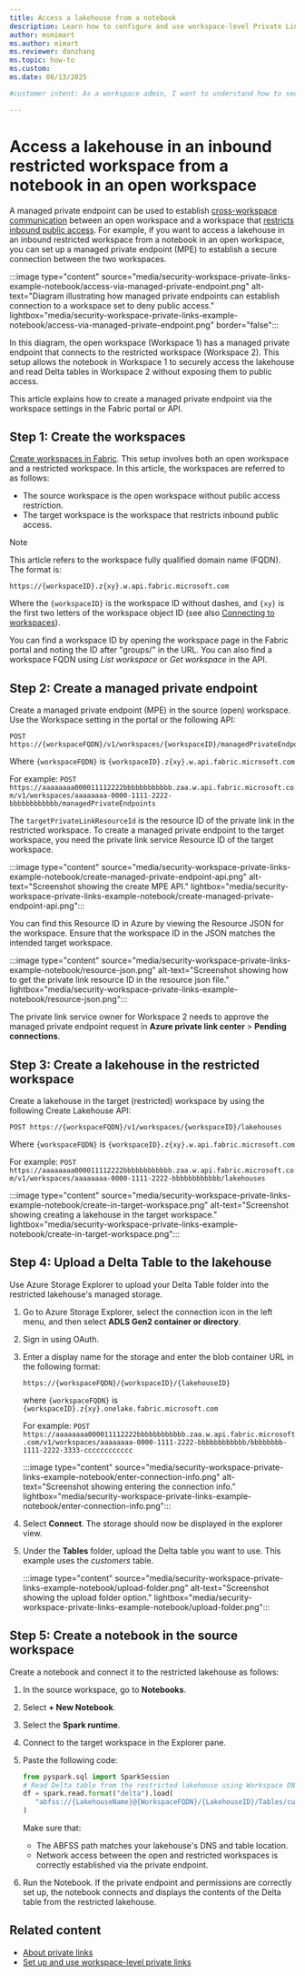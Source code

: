 ```yaml
---
title: Access a lakehouse from a notebook
description: Learn how to configure and use workspace-level Private Link access for Lakehouse resources.
author: msmimart
ms.author: mimart
ms.reviewer: danzhang
ms.topic: how-to
ms.custom:
ms.date: 08/13/2025

#customer intent: As a workspace admin, I want to understand how to securely access a lakehouse in a workspace with public access restriction from an open workspace without public access restriction, including setup steps and best practices.

---
```


# Access a lakehouse in an inbound restricted workspace from a notebook in an open workspace 

A managed private endpoint can be used to establish [cross-workspace communication](security-cross-workspace-communication.md) between an open workspace and a workspace that [restricts inbound public access](security-workspace-level-private-links-set-up.md#step-8-deny-public-access-to-the-workspace). For example, if you want to access a lakehouse in an inbound restricted workspace from a notebook in an open workspace, you can set up a managed private endpoint (MPE) to establish a secure connection between the two workspaces.

:::image type="content" source="media/security-workspace-private-links-example-notebook/access-via-managed-private-endpoint.png" alt-text="Diagram illustrating how managed private endpoints can establish connection to a workspace set to deny public access." lightbox="media/security-workspace-private-links-example-notebook/access-via-managed-private-endpoint.png" border="false":::

In this diagram, the open workspace (Workspace 1) has a managed private endpoint that connects to the restricted workspace (Workspace 2). This setup allows the notebook in Workspace 1 to securely access the lakehouse and read Delta tables in Workspace 2 without exposing them to public access.

This article explains how to create a managed private endpoint via the workspace settings in the Fabric portal or API.

## Step 1: Create the workspaces

[Create workspaces in Fabric](/fabric/fundamentals/create-workspaces). This setup involves both an open workspace and a restricted workspace. In this article, the workspaces are referred to as follows:

* The source workspace is the open workspace without public access restriction.
* The target workspace is the workspace that restricts inbound public access.

<!-- Q: Add links to how to create an open and a restricted workspace? -->

> [!NOTE]
> This article refers to the workspace fully qualified domain name (FQDN). The format is:
>
>`https://{workspaceID}.z{xy}.w.api.fabric.microsoft.com`
>
>Where the `{workspaceID}` is the workspace ID without dashes, and `{xy}` is the first two letters of the workspace object ID (see also [Connecting to workspaces](./security-workspace-level-private-links-overview.md#connecting-to-workspaces)).
>
>You can find a workspace ID by opening the workspace page in the Fabric portal and noting the ID after "groups/" in the URL. You can also find a workspace FQDN using *List workspace* or *Get workspace* in the API.

## Step 2: Create a managed private endpoint

Create a managed private endpoint (MPE) in the source (open) workspace. Use the Workspace setting in the portal or the following API:

```http
POST https://{workspaceFQDN}/v1/workspaces/{workspaceID}/managedPrivateEndpoints
```

Where `{workspaceFQDN}` is `{workspaceID}.z{xy}.w.api.fabric.microsoft.com`

For example: `POST https://aaaaaaaa000011112222bbbbbbbbbbbb.zaa.w.api.fabric.microsoft.com/v1/workspaces/aaaaaaaa-0000-1111-2222-bbbbbbbbbbbb/managedPrivateEndpoints`

The `targetPrivateLinkResourceId` is the resource ID of the private link in the restricted workspace. To create a managed private endpoint to the target workspace, you need the private link service Resource ID of the target workspace. 

:::image type="content" source="media/security-workspace-private-links-example-notebook/create-managed-private-endpoint-api.png" alt-text="Screenshot showing the create MPE API." lightbox="media/security-workspace-private-links-example-notebook/create-managed-private-endpoint-api.png":::

You can find this Resource ID in Azure by viewing the Resource JSON for the workspace. Ensure that the workspace ID in the JSON matches the intended target workspace.

:::image type="content" source="media/security-workspace-private-links-example-notebook/resource-json.png" alt-text="Screenshot showing how to get the private link resource ID in the resource json file." lightbox="media/security-workspace-private-links-example-notebook/resource-json.png":::

The private link service owner for Workspace 2 needs to approve the managed private endpoint request in **Azure private link center** > **Pending connections**. 

## Step 3: Create a lakehouse in the restricted workspace

Create a lakehouse in the target (restricted) workspace by using the following Create Lakehouse API:

   ```http
   POST https://{workspaceFQDN}/v1/workspaces/{workspaceID}/lakehouses
   ```
   Where `{workspaceFQDN}` is `{workspaceID}.z{xy}.w.api.fabric.microsoft.com`

   For example: `POST https://aaaaaaaa000011112222bbbbbbbbbbbb.zaa.w.api.fabric.microsoft.com/v1/workspaces/aaaaaaaa-0000-1111-2222-bbbbbbbbbbbb/lakehouses`

   :::image type="content" source="media/security-workspace-private-links-example-notebook/create-in-target-workspace.png" alt-text="Screenshot showing creating a lakehouse in the target workspace." lightbox="media/security-workspace-private-links-example-notebook/create-in-target-workspace.png":::

## Step 4: Upload a Delta Table to the lakehouse

Use Azure Storage Explorer to upload your Delta Table folder into the restricted lakehouse's managed storage.

1. Go to Azure Storage Explorer, select the connection icon in the left menu, and then select **ADLS Gen2 container or directory**.

1. Sign in using OAuth. 

1. Enter a display name for the storage and enter the blob container URL in the following format:

   `https://{workspaceFQDN}/{workspaceID}/{lakehouseID}`

    where `{workspaceFQDN}` is `{workspaceID}.z{xy}.onelake.fabric.microsoft.com`

   For example: `POST https://aaaaaaaa000011112222bbbbbbbbbbbb.zaa.w.api.fabric.microsoft.com/v1/workspaces/aaaaaaaa-0000-1111-2222-bbbbbbbbbbbb/bbbbbbbb-1111-2222-3333-cccccccccccc`

   :::image type="content" source="media/security-workspace-private-links-example-notebook/enter-connection-info.png" alt-text="Screenshot showing entering the connection info." lightbox="media/security-workspace-private-links-example-notebook/enter-connection-info.png":::

1. Select **Connect**. The storage should now be displayed in the explorer view. 

1. Under the **Tables** folder, upload the Delta table you want to use. This example uses the *customers* table.

   :::image type="content" source="media/security-workspace-private-links-example-notebook/upload-folder.png" alt-text="Screenshot showing the upload folder option." lightbox="media/security-workspace-private-links-example-notebook/upload-folder.png":::

## Step 5: Create a notebook in the source workspace

Create a notebook and connect it to the restricted lakehouse as follows:

1. In the source workspace, go to **Notebooks**.
 
1. Select **+ New Notebook**.  

1. Select the **Spark runtime**.  

1. Connect to the target workspace in the Explorer pane.
1. Paste the following code:

   ```python
   from pyspark.sql import SparkSession
   # Read Delta table from the restricted lakehouse using Workspace DNS-based ABFSS URI
   df = spark.read.format("delta").load(
      "abfss://{LakehouseName}@{WorkspaceFQDN}/{LakehouseID}/Tables/customers"
   )
   ```

   Make sure that:

   * The ABFSS path matches your lakehouse's DNS and table location.
   * Network access between the open and restricted workspaces is correctly established via the private endpoint.

1. Run the Notebook. If the private endpoint and permissions are correctly set up, the notebook connects and displays the contents of the Delta table from the restricted lakehouse.

## Related content

* [About private links](./security-private-links-overview.md)
* [Set up and use workspace-level private links](./security-workspace-level-private-links-set-up.md)
<!-- * [Microsoft Fabric multi-workspace APIs](./security-fabric-multi-workspace-api-overview.md) -->
